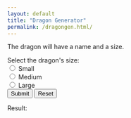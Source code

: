 ```yaml
---
layout: default
title: "Dragon Generator"
permalink: /dragongen.html/
---
```

<p>The dragon will have a name and a size.</p>
<form id="form1">
  <!-- Name -->
<!--   <label for="name">Enter the dragon's name: </label>
  <input type="text" id="name" name="name" required><br> -->
  <!-- Size -->
  Select the dragon's size: <br>
  <input type="radio" id="small" name="size" value="Small" required>
  <label for="small">Small</label><br>
  <input type="radio" id="medium" name="size" value="Medium" required>
  <label for="medium">Medium</label><br>
  <input type="radio" id="large" name="size" value="Large" required>
  <label for="large">Large</label><br>
  <!-- Submit & Reset -->
  <button type="button" onclick="showInput();">Submit</button>
  <input type="reset">
</form>
<!-- Output -->
<p>Result: </p>
<p id="result"></p>
<!-- JavaScript -->
<script src="/javascript/dragongen.js">
  function showInput() {
    let text = getName();
    text += " the ";
    const size = document.getElementsByName("size");
    for (let i = 0; i < size.length; i++) {
      if (size[i].checked) {
        text += size[i].value + " Dragon";
      }
    }
    document.getElementById("result").innerHTML = text;
  }
</script>
<!-- <script language="JavaScript">
  function showInput() {
    let text = "";
    text += document.getElementById("name").value + " the ";
    const size = document.getElementsByName("size");
    for (let i = 0; i < size.length; i++) {
      if (size[i].checked) {
        text += size[i].value + " Dragon";
      }
    }
    document.getElementById("result").innerHTML = text;
  }
</script> -->
